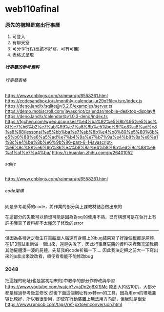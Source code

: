 # web110afinal


### 原先的構想是寫出行事曆
1. 可登入
2. 有聊天室
3. 可分享行程(應該不好寫，可有可無)
4. 表格式呈現
##### 行事曆的參考資料
###### 行事曆表格
https://www.cnblogs.com/rainman/p/6558261.html
https://codesandbox.io/s/monthly-calendar-ur29q?file=/src/index.js
https://deno.land/x/sqlite@v3.2.0/examples/server.ts
https://demo.mobiscroll.com/javascript/calendar/mobile-desktop-display#
https://deno.land/x/calendar@v1.0.3-deno/index.ts
https://fgchen.com/wpedu/courses/%e4%ba%92%e5%8b%95%e5%bc%8f%e7%b6%b2%e7%ab%99%e7%a8%8b%e5%bc%8f%e8%a8%ad%e8%a8%88/lessons/%e5%bb%ba%e7%ab%8b%e4%b8%80%e5%80%8b%e5%b0%88%e6%a5%ad%e7%b4%9a%e7%b7%9a%e4%b8%8a%e8%a1%8c%e4%ba%8b%e6%9b%86-part-6-1-javascript-%e6%9c%88%e6%9b%86%e4%b8%8a%e4%b8%8b%e6%9c%88%e9%a1%af%e7%a4%ba/
https://zhuanlan.zhihu.com/p/26401052
###### sqlite
https://www.cnblogs.com/rainman/p/6558261.html
###### code架構
則是參考老師的code，將作業的部分與上課教材結合做出來的

在這部分的失敗可以預想可能是因為對sql的使用不熟，已有構想可是在執行上有許多我查了資料卻不太懂怎了修改的error

----

但因為各種迷之發生在電腦跟人腦還有身體上的bug結果寫了好幾個板都是屍體，在1/13嘗試重新做一個出來，還是失敗了，因此行事曆屍體的資料夾裡面充滿我把其他屍體湊一湊的屍體，先幫我的code祈福一下....
因此我決定把之前大一下寫出來的js拿出來改改看，順便看看能不能修改bug
### 2048
把這裡的網址(也是當初期末的)中教學的部分作修改與學習
https://www.youtube.com/watch?v=aDn2g8XfSMc
原創大約佔10趴，大部分都是經過參考後並修改
然後下面這個網址有px轉em的工具，因為用em的環境兼容比較好，所以我很愛用，即使在行動裝置上無法用方向鍵，但我就是很愛
https://www.runoob.com/tags/ref-pxtoemconversion.html